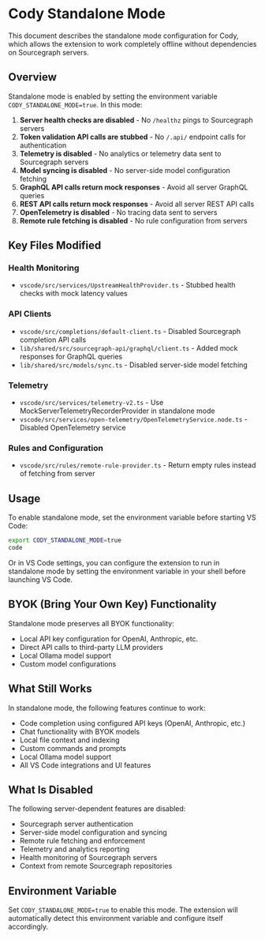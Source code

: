 # Cody Standalone Mode

This document describes the standalone mode configuration for Cody, which allows the extension to work completely offline without dependencies on Sourcegraph servers.

## Overview

Standalone mode is enabled by setting the environment variable `CODY_STANDALONE_MODE=true`. In this mode:

1. **Server health checks are disabled** - No `/healthz` pings to Sourcegraph servers
2. **Token validation API calls are stubbed** - No `/.api/` endpoint calls for authentication
3. **Telemetry is disabled** - No analytics or telemetry data sent to Sourcegraph servers
4. **Model syncing is disabled** - No server-side model configuration fetching
5. **GraphQL API calls return mock responses** - Avoid all server GraphQL queries
6. **REST API calls return mock responses** - Avoid all server REST API calls
7. **OpenTelemetry is disabled** - No tracing data sent to servers
8. **Remote rule fetching is disabled** - No rule configuration from servers

## Key Files Modified

### Health Monitoring
- `vscode/src/services/UpstreamHealthProvider.ts` - Stubbed health checks with mock latency values

### API Clients
- `vscode/src/completions/default-client.ts` - Disabled Sourcegraph completion API calls
- `lib/shared/src/sourcegraph-api/graphql/client.ts` - Added mock responses for GraphQL queries
- `lib/shared/src/models/sync.ts` - Disabled server-side model fetching

### Telemetry
- `vscode/src/services/telemetry-v2.ts` - Use MockServerTelemetryRecorderProvider in standalone mode
- `vscode/src/services/open-telemetry/OpenTelemetryService.node.ts` - Disabled OpenTelemetry service

### Rules and Configuration
- `vscode/src/rules/remote-rule-provider.ts` - Return empty rules instead of fetching from server

## Usage

To enable standalone mode, set the environment variable before starting VS Code:

```bash
export CODY_STANDALONE_MODE=true
code
```

Or in VS Code settings, you can configure the extension to run in standalone mode by setting the environment variable in your shell before launching VS Code.

## BYOK (Bring Your Own Key) Functionality

Standalone mode preserves all BYOK functionality:
- Local API key configuration for OpenAI, Anthropic, etc.
- Direct API calls to third-party LLM providers
- Local Ollama model support
- Custom model configurations

## What Still Works

In standalone mode, the following features continue to work:
- Code completion using configured API keys (OpenAI, Anthropic, etc.)
- Chat functionality with BYOK models
- Local file context and indexing
- Custom commands and prompts
- Local Ollama model support
- All VS Code integrations and UI features

## What Is Disabled

The following server-dependent features are disabled:
- Sourcegraph server authentication
- Server-side model configuration and syncing
- Remote rule fetching and enforcement
- Telemetry and analytics reporting
- Health monitoring of Sourcegraph servers
- Context from remote Sourcegraph repositories

## Environment Variable

Set `CODY_STANDALONE_MODE=true` to enable this mode. The extension will automatically detect this environment variable and configure itself accordingly.

